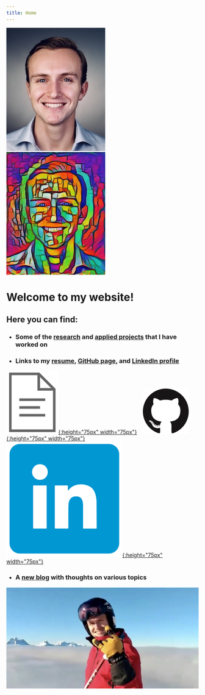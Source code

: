 ```yaml
---
title: Home
---
```


<!-- ![headshot](pics/headshot.jpg){:height="300px" width="250px"}![style-headshot](pics/dylan_style.png){:height="300px" width="250px"} -->

![headshot](pics/headshot.jpg)![style-headshot](pics/dylan_style.png)

# Welcome to my website!

## Here you can find:
- ### Some of the [research](research.html) and [applied projects](applied.html) that I have worked on
- ### Links to my [resume](resume/resume.pdf), [GitHub page](https://github.com/dylanrandle), and [LinkedIn profile](https://linkedin.com/in/dylanrandle/)
[![resume](pics/cv_no_back.png){:height="75px" width="75px"}](resume/resume.pdf)&nbsp;&nbsp;&nbsp;&nbsp;[![gitlogo](pics/GitHub-Mark-120px-plus.png){:height="75px" width="75px"}](https://github.com/dylanrandle)&nbsp;&nbsp;&nbsp;&nbsp;[![linkedinlogo](pics/linkedin.png){:height="75px" width="75px"}](https://linkedin.com/in/dylanrandle/)
- ### A [new blog](blog.html) with thoughts on various topics

<!-- [![revy](pics/Revy.JPG){:height="300px" width="550px"}](blog.html) -->

[![revy](pics/Revy.JPG)](blog.html)
